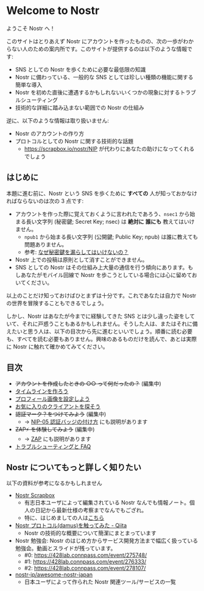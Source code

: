 # Welcome to Nostr

ようこそ Nostr へ！

このサイトはとりあえず Nostr にアカウントを作ったものの、次の一歩がわからない人のための案内所です。このサイトが提供するのは以下のような情報です:

- SNS としての Nostr を歩くために必要な最低限の知識
- Nostr に備わっている、一般的な SNS としては珍しい種類の機能に関する簡単な導入
- Nostr を初めた直後に遭遇するかもしれないいくつかの現象に対するトラブルシューティング
- 技術的な詳細に踏み込まない範囲での Nostr の仕組み

逆に、以下のような情報は取り扱いません:

- Nostr のアカウントの作り方
- プロトコルとしての Nostr に関する技術的な話題
  - https://scrapbox.io/nostr/NIP が代わりにあなたの助けになってくれるでしょう

## はじめに

本題に進む前に、Nostr という SNS を歩くために **すべての** 人が知っておかなければならないのは次の 3 点です:

- アカウントを作った際に覚えておくように言われたであろう、`nsec1` から始まる長い文字列 (秘密鍵; Secret Key; nsec) は **絶対に** **誰にも** 教えてはいけません。
  - `npub1` から始まる長い文字列 (公開鍵; Public Key; npub) は誰に教えても問題ありません。
  - 参考: [なぜ秘密鍵を漏らしてはいけないの？](./faq/nsec-is-confidential.md)
- Nostr 上での投稿は原則として消すことができません。
- SNS としての Nostr はその仕組み上大量の通信を行う傾向にあります。もしあなたがモバイル回線で Nostr を歩こうとしている場合には心に留めておいてください。

以上のことだけ知っておけばひとまずは十分です。これであなたは自力で Nostr の世界を冒険することもできるでしょう。

しかし、Nostr はあなたが今までに経験してきた SNS とは少し違った姿をしていて、それに戸惑うこともあるかもしれません。そうした人は、またはそれに備えたいと思う人は、以下の目次から先に進むといいでしょう。順番に読む必要も、すべてを読む必要もありません。興味のあるものだけを読んで、あとは実際に Nostr に触れて確かめてみてください。

## 目次

- ~~アカウントを作成したときの ○○ って何だったの？~~ (編集中)
- [タイムラインを作ろう](./make-your-timeline.md)
- [プロフィール画像を設定しよう](./set-profile-image.md)
- [お気に入りのクライアントを探そう](./explore-client.md)
- ~~認証マーク？をつけてみよう~~ (編集中)
  - → [NIP-05 認証バッジの付け方](https://scrapbox.io/nostr/NIP-05%E8%AA%8D%E8%A8%BC%E3%83%90%E3%83%83%E3%82%B8%E3%81%AE%E4%BB%98%E3%81%91%E6%96%B9) にも説明があります
- ~~ZAP⚡ を体験してみよう~~ (編集中)
  - → [ZAP](https://scrapbox.io/nostr/Zap) にも説明があります
- [トラブルシューティングと FAQ](./faq/index.md)

## Nostr についてもっと詳しく知りたい

以下の資料が参考になるかもしれません

- [Nostr Scrapbox](https://scrapbox.io/nostr/)
  - 有志日本ユーザによって編集されている Nostr なんでも情報ノート。個人の日記から最新仕様の考察までなんでもござれ。
  - 特に、はじめましての人は[こちら](https://scrapbox.io/nostr/%E3%81%AF%E3%81%98%E3%82%81%E3%81%A6%E3%81%AENostr%E3%80%90%E3%81%AF%E3%81%98%E3%82%81%E3%81%A6%E3%81%AE%E6%96%B9%E3%81%AF%E3%81%93%E3%81%A1%E3%82%89%E3%80%91)
- [Nostr プロトコル(damus)を触ってみた - Qiita](https://qiita.com/gpsnmeajp/items/77eee9535fb1a092e286)
  - Nostr の技術的な概要について簡潔にまとまっています
- Nostr 勉強会: Nostr のはじめ方からサービス開発方法まで幅広く扱っている勉強会。動画とスライドが残っています。
  - #0: https://428lab.connpass.com/event/275748/
  - #1: https://428lab.connpass.com/event/276333/
  - #2: https://428lab.connpass.com/event/278107/
- [nostr-jp/awesome-nostr-japan](https://github.com/nostr-jp/awesome-nostr-japan)
  - 日本ユーザによって作られた Nostr 関連ツール/サービスの一覧
